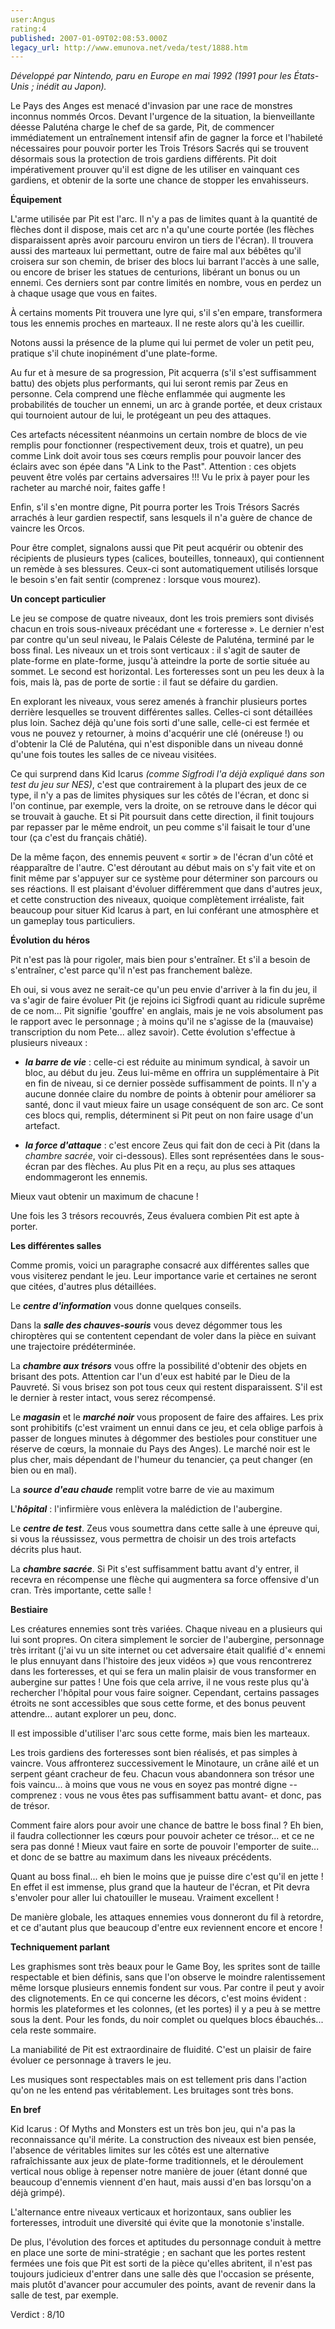 ```yaml
---
user:Angus
rating:4
published: 2007-01-09T02:08:53.000Z
legacy_url: http://www.emunova.net/veda/test/1888.htm
---
```

_Développé par Nintendo, paru en Europe en mai 1992 (1991 pour les États-Unis ; inédit au Japon)._  

  

Le Pays des Anges est menacé d'invasion par une race de monstres inconnus nommés Orcos. Devant l'urgence de la situation, la bienveillante déesse Paluténa charge le chef de sa garde, Pit, de commencer immédiatement un entraînement intensif afin de gagner la force et l'habileté nécessaires pour pouvoir porter les Trois Trésors Sacrés qui se trouvent désormais sous la protection de trois gardiens différents. Pit doit impérativement prouver qu'il est digne de les utiliser en vainquant ces gardiens, et obtenir de la sorte une chance de stopper les envahisseurs.  

  

**Équipement**  

  

L'arme utilisée par Pit est l'arc. Il n'y a pas de limites quant à la quantité de flèches dont il dispose, mais cet arc n'a qu'une courte portée (les flèches disparaissent après avoir parcouru environ un tiers de l'écran). Il trouvera aussi des marteaux lui permettant, outre de faire mal aux bébêtes qu'il croisera sur son chemin, de briser des blocs lui barrant l'accès à une salle, ou encore de briser les statues de centurions, libérant un bonus ou un ennemi. Ces derniers sont par contre limités en nombre, vous en perdez un à chaque usage que vous en faites.  

À certains moments Pit trouvera une lyre qui, s'il s'en empare, transformera tous les ennemis proches en marteaux. Il ne reste alors qu'à les cueillir.  

Notons aussi la présence de la plume qui lui permet de voler un petit peu, pratique s'il chute inopinément d'une plate-forme.  

  

Au fur et à mesure de sa progression, Pit acquerra (s'il s'est suffisamment battu) des objets plus performants, qui lui seront remis par Zeus en personne. Cela comprend une flèche enflammée qui augmente les probabilités de toucher un ennemi, un arc à grande portée, et deux cristaux qui tournoient autour de lui, le protégeant un peu des attaques.  

Ces artefacts nécessitent néanmoins un certain nombre de blocs de vie remplis pour fonctionner (respectivement deux, trois et quatre), un peu comme Link doit avoir tous ses cœurs remplis pour pouvoir lancer des éclairs avec son épée dans "A Link to the Past". Attention : ces objets peuvent être volés par certains adversaires !!! Vu le prix à payer pour les racheter au marché noir, faites gaffe !  

Enfin, s'il s'en montre digne, Pit pourra porter les Trois Trésors Sacrés arrachés à leur gardien respectif, sans lesquels il n'a guère de chance de vaincre les Orcos.  

  

Pour être complet, signalons aussi que Pit peut acquérir ou obtenir des récipients de plusieurs types (calices, bouteilles, tonneaux), qui contiennent un remède à ses blessures. Ceux-ci sont automatiquement utilisés lorsque le besoin s'en fait sentir (comprenez : lorsque vous mourez).  

  

**Un concept particulier**  

  

Le jeu se compose de quatre niveaux, dont les trois premiers sont divisés chacun en trois sous-niveaux précédant une « forteresse ». Le dernier n'est par contre qu'un seul niveau, le Palais Céleste de Paluténa, terminé par le boss final. Les niveaux un et trois sont verticaux : il s'agit de sauter de plate-forme en plate-forme, jusqu'à atteindre la porte de sortie située au sommet. Le second est horizontal. Les forteresses sont un peu les deux à la fois, mais là, pas de porte de sortie : il faut se défaire du gardien.  

  

En explorant les niveaux, vous serez amenés à franchir plusieurs portes derrière lesquelles se trouvent différentes salles. Celles-ci sont détaillées plus loin. Sachez déjà qu'une fois sorti d'une salle, celle-ci est fermée et vous ne pouvez y retourner, à moins d'acquérir une clé (onéreuse !) ou d'obtenir la Clé de Paluténa, qui n'est disponible dans un niveau donné qu'une fois toutes les salles de ce niveau visitées.  

  

Ce qui surprend dans Kid Icarus _(comme Sigfrodi l'a déjà expliqué dans son test du jeu sur NES)_, c'est que contrairement à la plupart des jeux de ce type, il n'y a pas de limites physiques sur les côtés de l'écran, et donc si l'on continue, par exemple, vers la droite, on se retrouve dans le décor qui se trouvait à gauche. Et si Pit poursuit dans cette direction, il finit toujours par repasser par le même endroit, un peu comme s'il faisait le tour d'une tour (ça c'est du français châtié).  

De la même façon, des ennemis peuvent « sortir » de l'écran d'un côté et réapparaître de l'autre. C'est déroutant au début mais on s'y fait vite et on finit même par s'appuyer sur ce système pour déterminer son parcours ou ses réactions. Il est plaisant d'évoluer différemment que dans d'autres jeux, et cette construction des niveaux, quoique complètement irréaliste, fait beaucoup pour situer Kid Icarus à part, en lui conférant une atmosphère et un gameplay tous particuliers.  

  

**Évolution du héros**  

  

Pit n'est pas là pour rigoler, mais bien pour s'entraîner. Et s'il a besoin de s'entraîner, c'est parce qu'il n'est pas franchement balèze.  

Eh oui, si vous avez ne serait-ce qu'un peu envie d'arriver à la fin du jeu, il va s'agir de faire évoluer Pit (je rejoins ici Sigfrodi quant au ridicule suprême de ce nom... Pit signifie 'gouffre' en anglais, mais je ne vois absolument pas le rapport avec le personnage ; à moins qu'il ne s'agisse de la (mauvaise) transcription du nom Pete... allez savoir). Cette évolution s'effectue à plusieurs niveaux :  

  

- _**la barre de vie**_ : celle-ci est réduite au minimum syndical, à savoir un bloc, au début du jeu. Zeus lui-même en offrira un supplémentaire à Pit en fin de niveau, si ce dernier possède suffisamment de points. Il n'y a aucune donnée claire du nombre de points à obtenir pour améliorer sa santé, donc il vaut mieux faire un usage conséquent de son arc. Ce sont ces blocs qui, remplis, déterminent si Pit peut on non faire usage d'un artefact.  

  

- _**la force d'attaque**_ : c'est encore Zeus qui fait don de ceci à Pit (dans la _chambre sacrée_, voir ci-dessous). Elles sont représentées dans le sous-écran par des flèches. Au plus Pit en a reçu, au plus ses attaques endommageront les ennemis.  

  

Mieux vaut obtenir un maximum de chacune !  

  

Une fois les 3 trésors recouvrés, Zeus évaluera combien Pit est apte à porter.  

  

**Les différentes salles**  

  

Comme promis, voici un paragraphe consacré aux différentes salles que vous visiterez pendant le jeu. Leur importance varie et certaines ne seront que citées, d'autres plus détaillées.  

  

Le **_centre d'information_** vous donne quelques conseils.  

Dans la **_salle des chauves-souris_** vous devez dégommer tous les chiroptères qui se contentent cependant de voler dans la pièce en suivant une trajectoire prédéterminée.  

La **_chambre aux trésors_** vous offre la possibilité d'obtenir des objets en brisant des pots. Attention car l'un d'eux est habité par le Dieu de la Pauvreté. Si vous brisez son pot tous ceux qui restent disparaissent. S'il est le dernier à rester intact, vous serez récompensé.  

Le **_magasin_** et le **_marché noir_** vous proposent de faire des affaires. Les prix sont prohibitifs (c'est vraiment un ennui dans ce jeu, et cela oblige parfois à passer de longues minutes à dégommer des bestioles pour constituer une réserve de cœurs, la monnaie du Pays des Anges). Le marché noir est le plus cher, mais dépendant de l'humeur du tenancier, ça peut changer (en bien ou en mal).  

La **_source d'eau chaude_** remplit votre barre de vie au maximum  

L'**_hôpital_** : l'infirmière vous enlèvera la malédiction de l'aubergine.  

Le **_centre de test_**. Zeus vous soumettra dans cette salle à une épreuve qui, si vous la réussissez, vous permettra de choisir un des trois artefacts décrits plus haut.  

La **_chambre sacrée_**. Si Pit s'est suffisamment battu avant d'y entrer, il recevra en récompense une flèche qui augmentera sa force offensive d'un cran. Très importante, cette salle !  

  

**Bestiaire**  

  

Les créatures ennemies sont très variées. Chaque niveau en a plusieurs qui lui sont propres. On citera simplement le sorcier de l'aubergine, personnage très irritant (j'ai vu un site internet ou cet adversaire était qualifié d'« ennemi le plus ennuyant dans l'histoire des jeux vidéos ») que vous rencontrerez dans les forteresses, et qui se fera un malin plaisir de vous transformer en aubergine sur pattes ! Une fois que cela arrive, il ne vous reste plus qu'à rechercher l'hôpital pour vous faire soigner. Cependant, certains passages étroits ne sont accessibles que sous cette forme, et des bonus peuvent attendre... autant explorer un peu, donc.  

Il est impossible d'utiliser l'arc sous cette forme, mais bien les marteaux.  

  

Les trois gardiens des forteresses sont bien réalisés, et pas simples à vaincre. Vous affronterez successivement le Minotaure, un crâne ailé et un serpent géant cracheur de feu. Chacun vous abandonnera son trésor une fois vaincu... à moins que vous ne vous en soyez pas montré digne --comprenez : vous ne vous êtes pas suffisamment battu avant- et donc, pas de trésor.  

Comment faire alors pour avoir une chance de battre le boss final ? Eh bien, il faudra collectionner les cœurs pour pouvoir acheter ce trésor... et ce ne sera pas donné ! Mieux vaut faire en sorte de pouvoir l'emporter de suite... et donc de se battre au maximum dans les niveaux précédents.  

  

Quant au boss final... eh bien le moins que je puisse dire c'est qu'il en jette ! En effet il est immense, plus grand que la hauteur de l'écran, et Pit devra s'envoler pour aller lui chatouiller le museau. Vraiment excellent !  

  

De manière globale, les attaques ennemies vous donneront du fil à retordre, et ce d'autant plus que beaucoup d'entre eux reviennent encore et encore !  

  

**Techniquement parlant**  

  

Les graphismes sont très beaux pour le Game Boy, les sprites sont de taille respectable et bien définis, sans que l'on observe le moindre ralentissement même lorsque plusieurs ennemis fondent sur vous. Par contre il peut y avoir des clignotements. En ce qui concerne les décors, c'est moins évident : hormis les plateformes et les colonnes, (et les portes) il y a peu à se mettre sous la dent. Pour les fonds, du noir complet ou quelques blocs ébauchés... cela reste sommaire.  

La maniabilité de Pit est extraordinaire de fluidité. C'est un plaisir de faire évoluer ce personnage à travers le jeu.  

Les musiques sont respectables mais on est tellement pris dans l'action qu'on ne les entend pas véritablement. Les bruitages sont très bons.  

  

**En bref**  

  

Kid Icarus : Of Myths and Monsters est un très bon jeu, qui n'a pas la reconnaissance qu'il mérite. La construction des niveaux est bien pensée, l'absence de véritables limites sur les côtés est une alternative rafraîchissante aux jeux de plate-forme traditionnels, et le déroulement vertical nous oblige à repenser notre manière de jouer (étant donné que beaucoup d'ennemis viennent d'en haut, mais aussi d'en bas lorsqu'on a déjà grimpé).  

L'alternance entre niveaux verticaux et horizontaux, sans oublier les forteresses, introduit une diversité qui évite que la monotonie s'installe.  

  

De plus, l'évolution des forces et aptitudes du personnage conduit à mettre en place une sorte de mini-stratégie ; en sachant que les portes restent fermées une fois que Pit est sorti de la pièce qu'elles abritent, il n'est pas toujours judicieux d'entrer dans une salle dès que l'occasion se présente, mais plutôt d'avancer pour accumuler des points, avant de revenir dans la salle de test, par exemple.  

  

Verdict : 8/10